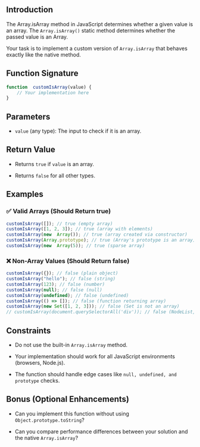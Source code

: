   
## [](#Introduction)Introduction

The Array.isArray method in JavaScript determines whether a given value is an array.   The `Array.isArray()` static method determines whether the passed value is an Array.

Your task is to implement a custom version of `Array.isArray` that behaves exactly like the native method. 
 

## [](#Introduction)Function Signature

```js
function  customIsArray(value) {
	// Your implementation here
}
```  

## [](parameters)Parameters

-  `value` (any type): The input to check if it is an array.

  
## [](#Introduction)Return Value

- Returns `true` if `value` is an array.

- Returns `false` for all other types.

## [](#Introduction)Examples  

### []() ✅ Valid Arrays (Should Return true)

```js
customIsArray([]); // true (empty array)
customIsArray([1, 2, 3]); // true (array with elements)
customIsArray(new  Array()); // true (array created via constructor)
customIsArray(Array.prototype); // true (Array's prototype is an array)
customIsArray(new  Array(5)); // true (sparse array)

```  

### []() ❌ Non-Array Values (Should Return false)

```js
customIsArray({}); // false (plain object)
customIsArray("hello"); // false (string)
customIsArray(123); // false (number)
customIsArray(null); // false (null)
customIsArray(undefined); // false (undefined)
customIsArray(() => []); // false (function returning array)
customIsArray(new Set([1, 2, 3])); // false (Set is not an array)
// customIsArray(document.querySelectorAll('div')); // false (NodeList, not an array)

```

## []()Constraints

 - Do not use the built-in `Array.isArray` method.

 - Your implementation should work for all JavaScript environments (browsers, Node.js).

 - The function should handle edge cases like `null, undefined, and prototype` checks.

  
## []() Bonus (Optional Enhancements)

 - Can you implement this function without using `Object.prototype.toString`?

 - Can you compare performance differences between your solution and the native `Array.isArray`?